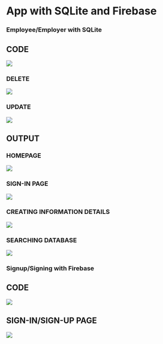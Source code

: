 # App with SQLite and Firebase
 
### **Employee/Employer with SQLite**
## **CODE**
![](https://github.com/tanvijain13/CSEE490-Web-Mobile-Programming-2020-Spring-/blob/master/Mobile%20Prog/Mobile_Lesson5/Documentation/task1a_code.png)
### **DELETE**
![](https://github.com/tanvijain13/CSEE490-Web-Mobile-Programming-2020-Spring-/blob/master/Mobile%20Prog/Mobile_Lesson5/Documentation/task1_delete.png)
### **UPDATE**
![](https://github.com/tanvijain13/CSEE490-Web-Mobile-Programming-2020-Spring-/blob/master/Mobile%20Prog/Mobile_Lesson5/Documentation/task1_update.png)
## **OUTPUT**
### **HOMEPAGE**
![](https://github.com/tanvijain13/CSEE490-Web-Mobile-Programming-2020-Spring-/blob/master/Mobile%20Prog/Mobile_Lesson5/Documentation/homepage.png)
### **SIGN-IN PAGE**
![](https://github.com/tanvijain13/CSEE490-Web-Mobile-Programming-2020-Spring-/blob/master/Mobile%20Prog/Mobile_Lesson5/Documentation/signin%20.png)
### **CREATING INFORMATION DETAILS**
![](https://github.com/tanvijain13/CSEE490-Web-Mobile-Programming-2020-Spring-/blob/master/Mobile%20Prog/Mobile_Lesson5/Documentation/info.png)
### **SEARCHING DATABASE**
![](https://github.com/tanvijain13/CSEE490-Web-Mobile-Programming-2020-Spring-/blob/master/Mobile%20Prog/Mobile_Lesson5/Documentation/search.png)

### **Signup/Signing with Firebase**
## **CODE**
![](https://github.com/tanvijain13/CSEE490-Web-Mobile-Programming-2020-Spring-/blob/master/Mobile%20Prog/Mobile_Lesson5/Documentation/task2_code.png)
## **SIGN-IN/SIGN-UP PAGE**
![](https://github.com/tanvijain13/CSEE490-Web-Mobile-Programming-2020-Spring-/blob/master/Mobile%20Prog/Mobile_Lesson5/Documentation/task2_homepage.png)
